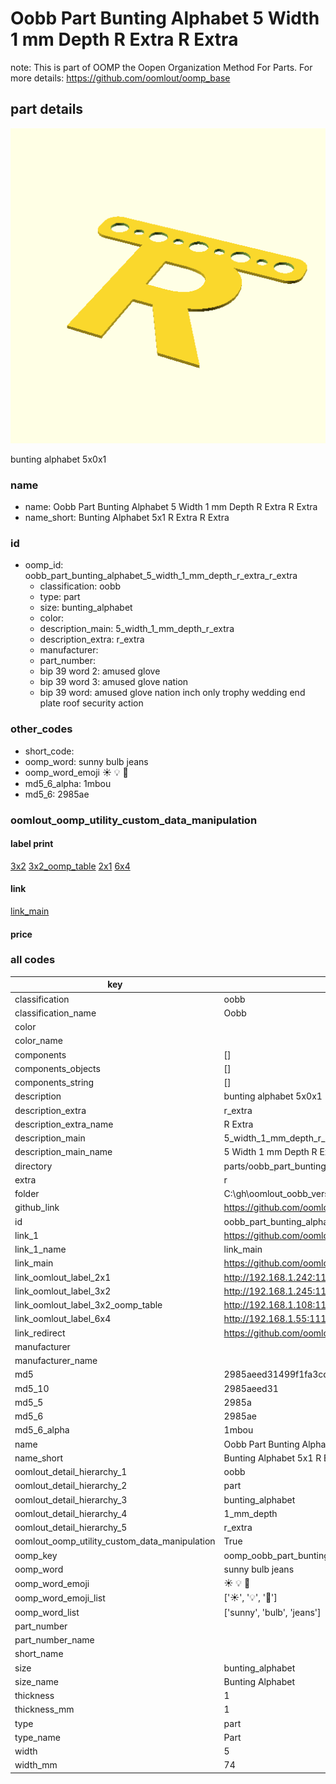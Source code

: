 # Oobb Part Bunting Alphabet 5 Width 1 mm Depth R Extra R Extra  

note: This is part of OOMP the Oopen Organization Method For Parts. For more details: https://github.com/oomlout/oomp_base

##  part details
  

[![](3dpr.png)](3dpr.png)

bunting alphabet 5x0x1



### name
* name: Oobb Part Bunting Alphabet 5 Width 1 mm Depth R Extra R Extra
* name_short: Bunting Alphabet 5x1 R Extra R Extra
### id
* oomp_id: oobb_part_bunting_alphabet_5_width_1_mm_depth_r_extra_r_extra
  * classification: oobb
  * type: part
  * size: bunting_alphabet
  * color: 
  * description_main: 5_width_1_mm_depth_r_extra
  * description_extra: r_extra
  * manufacturer: 
  * part_number: 
  * bip 39 word 2: amused glove
  * bip 39 word 3: amused glove nation
  * bip 39 word: amused glove nation inch only trophy wedding end plate roof security action

### other_codes
* short_code: 
* oomp_word: sunny bulb jeans
* oomp_word_emoji :sunny: :bulb: :jeans:
* md5_6_alpha: 1mbou
* md5_6: 2985ae






### oomlout_oomp_utility_custom_data_manipulation
#### label print
[3x2](http://192.168.1.245:1112/?label=oomp%201mbou)
[3x2_oomp_table](http://192.168.1.108:1112/?label=oomp%201mbou)
[2x1](http://192.168.1.242:1112/?label=oomp%201mbou)
[6x4](http://192.168.1.55:1112/?label=oomp%201mbou)    

#### link

[link_main](https://github.com/oomlout/oomlout_oobb_version_4_generated_parts/tree/main/navigation_oomp/oobb/part/bunting_alphabet/5_width_1_mm_depth_r_extra/r_extra/part)                              

#### price







### all codes 
| key | value |  
| --- | --- |  
| classification | oobb |  
| classification_name | Oobb |  
| color |  |  
| color_name |  |  
| components | [] |  
| components_objects | [] |  
| components_string | [] |  
| description | bunting alphabet 5x0x1 |  
| description_extra | r_extra |  
| description_extra_name | R Extra |  
| description_main | 5_width_1_mm_depth_r_extra |  
| description_main_name | 5 Width 1 mm Depth R Extra |  
| directory | parts/oobb_part_bunting_alphabet_5_width_1_mm_depth_r_extra_r_extra |  
| extra | r |  
| folder | C:\gh\oomlout_oobb_version_4_generated_parts\parts\oobb_part_bunting_alphabet_5_width_1_mm_depth_r_extra_r_extra |  
| github_link | https://github.com/oomlout/oomlout_oomp_part_src/tree/main/parts/oobb_part_bunting_alphabet_5_width_1_mm_depth_r_extra_r_extra |  
| id | oobb_part_bunting_alphabet_5_width_1_mm_depth_r_extra_r_extra |  
| link_1 | https://github.com/oomlout/oomlout_oobb_version_4_generated_parts/tree/main/navigation_oomp/oobb/part/bunting_alphabet/5_width_1_mm_depth_r_extra/r_extra/part |  
| link_1_name | link_main |  
| link_main | https://github.com/oomlout/oomlout_oobb_version_4_generated_parts/tree/main/navigation_oomp/oobb/part/bunting_alphabet/5_width_1_mm_depth_r_extra/r_extra/part |  
| link_oomlout_label_2x1 | http://192.168.1.242:1112/?label=oomp%201mbou |  
| link_oomlout_label_3x2 | http://192.168.1.245:1112/?label=oomp%201mbou |  
| link_oomlout_label_3x2_oomp_table | http://192.168.1.108:1112/?label=oomp%201mbou |  
| link_oomlout_label_6x4 | http://192.168.1.55:1112/?label=oomp%201mbou |  
| link_redirect | https://github.com/oomlout/oomlout_oobb_version_4_generated_parts/tree/main/parts/oobb_bunting_alphabet_05_01_ex_r |  
| manufacturer |  |  
| manufacturer_name |  |  
| md5 | 2985aeed31499f1fa3cd87252698e841 |  
| md5_10 | 2985aeed31 |  
| md5_5 | 2985a |  
| md5_6 | 2985ae |  
| md5_6_alpha | 1mbou |  
| name | Oobb Part Bunting Alphabet 5 Width 1 mm Depth R Extra R Extra |  
| name_short | Bunting Alphabet 5x1 R Extra R Extra |  
| oomlout_detail_hierarchy_1 | oobb |  
| oomlout_detail_hierarchy_2 | part |  
| oomlout_detail_hierarchy_3 | bunting_alphabet |  
| oomlout_detail_hierarchy_4 | 1_mm_depth |  
| oomlout_detail_hierarchy_5 | r_extra |  
| oomlout_oomp_utility_custom_data_manipulation | True |  
| oomp_key | oomp_oobb_part_bunting_alphabet_5_width_1_mm_depth_r_extra_r_extra |  
| oomp_word | sunny bulb jeans |  
| oomp_word_emoji | :sunny: :bulb: :jeans: |  
| oomp_word_emoji_list | [':sunny:', ':bulb:', ':jeans:'] |  
| oomp_word_list | ['sunny', 'bulb', 'jeans'] |  
| part_number |  |  
| part_number_name |  |  
| short_name |  |  
| size | bunting_alphabet |  
| size_name | Bunting Alphabet |  
| thickness | 1 |  
| thickness_mm | 1 |  
| type | part |  
| type_name | Part |  
| width | 5 |  
| width_mm | 74 |  
